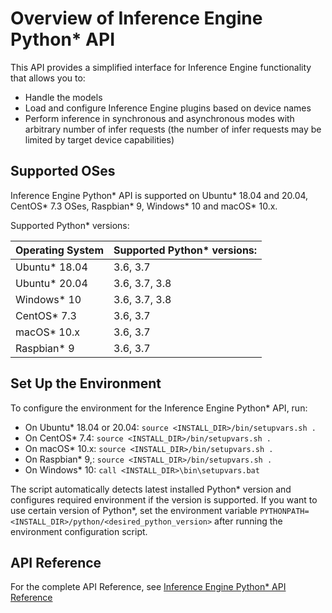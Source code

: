 # Overview of Inference Engine Python* API

This API provides a simplified interface for Inference Engine functionality that allows you to:

* Handle the models
* Load and configure Inference Engine plugins based on device names
* Perform inference in synchronous and asynchronous modes with arbitrary number of infer requests (the number of infer requests may be limited by target device capabilities)

## Supported OSes

Inference Engine Python\* API is supported on Ubuntu\* 18.04 and 20.04, CentOS\* 7.3 OSes, Raspbian\* 9, Windows\* 10
and macOS\* 10.x.

Supported Python* versions:

| Operating System | Supported Python\* versions: |
|:----- | :----- |
| Ubuntu\* 18.04  | 3.6, 3.7 |
| Ubuntu\* 20.04  | 3.6, 3.7, 3.8 |
| Windows\* 10 | 3.6, 3.7, 3.8 |
| CentOS\* 7.3 | 3.6, 3.7 |
| macOS\* 10.x  | 3.6, 3.7 |
| Raspbian\* 9  | 3.6, 3.7 |


## Set Up the Environment

To configure the environment for the Inference Engine Python\* API, run:
 * On Ubuntu\* 18.04 or 20.04: `source <INSTALL_DIR>/bin/setupvars.sh .`
 * On CentOS\* 7.4: `source <INSTALL_DIR>/bin/setupvars.sh .`
 * On macOS\* 10.x: `source <INSTALL_DIR>/bin/setupvars.sh .`
 * On Raspbian\* 9,: `source <INSTALL_DIR>/bin/setupvars.sh .`
 * On Windows\* 10: `call <INSTALL_DIR>\bin\setupvars.bat`

The script automatically detects latest installed Python\* version and configures required environment if the version is supported.
If you want to use certain version of Python\*, set the environment variable `PYTHONPATH=<INSTALL_DIR>/python/<desired_python_version>`
after running the environment configuration script.

## API Reference
For the complete API Reference, see  [Inference Engine Python* API Reference](ie_python_api/annotated.html)
